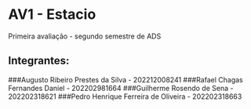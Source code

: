 # AV1 - Estacio
Primeira avaliação - segundo semestre de ADS

## Integrantes:
###Augusto Ribeiro Prestes da Silva - 202212008241
###Rafael Chagas Fernandes Daniel - 202202981664
###Guilherme Rosendo de Sena - 202202318621
###Pedro Henrique Ferreira de Oliveira - 202202318663

